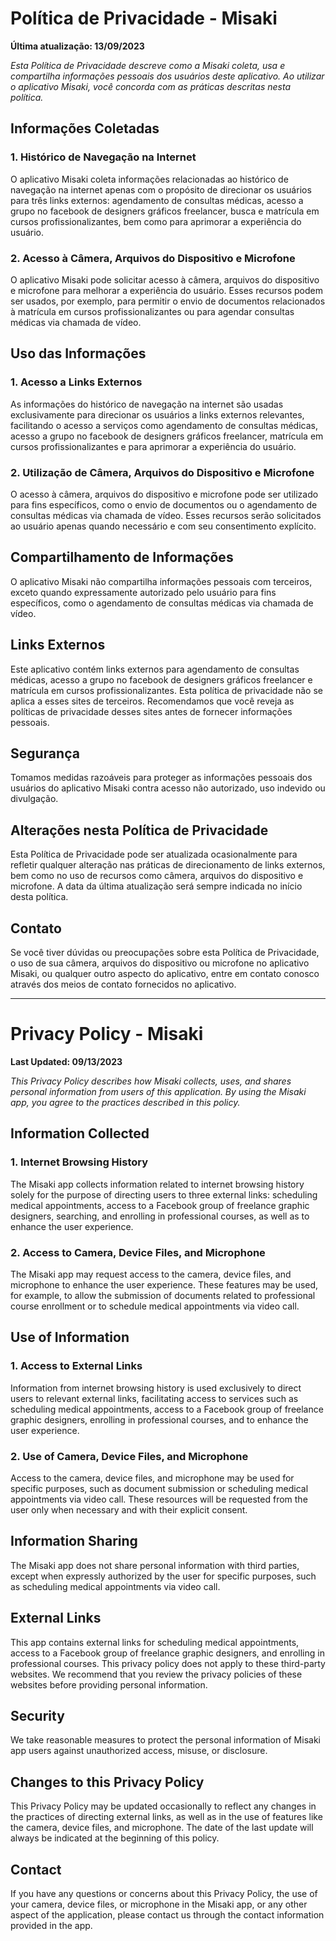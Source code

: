 # Política de Privacidade - Misaki

**Última atualização: 13/09/2023**

*Esta Política de Privacidade descreve como a Misaki coleta, usa e compartilha informações pessoais dos usuários deste aplicativo. Ao utilizar o aplicativo Misaki, você concorda com as práticas descritas nesta política.*

## Informações Coletadas

### 1. Histórico de Navegação na Internet

O aplicativo Misaki coleta informações relacionadas ao histórico de navegação na internet apenas com o propósito de direcionar os usuários para três links externos: agendamento de consultas médicas, acesso a grupo no facebook de designers gráficos freelancer, busca e matrícula em cursos profissionalizantes, bem como para aprimorar a experiência do usuário.

### 2. Acesso à Câmera, Arquivos do Dispositivo e Microfone

O aplicativo Misaki pode solicitar acesso à câmera, arquivos do dispositivo e microfone para melhorar a experiência do usuário. Esses recursos podem ser usados, por exemplo, para permitir o envio de documentos relacionados à matrícula em cursos profissionalizantes ou para agendar consultas médicas via chamada de vídeo.

## Uso das Informações

### 1. Acesso a Links Externos

As informações do histórico de navegação na internet são usadas exclusivamente para direcionar os usuários a links externos relevantes, facilitando o acesso a serviços como agendamento de consultas médicas, acesso a grupo no facebook de designers gráficos freelancer, matrícula em cursos profissionalizantes e para aprimorar a experiência do usuário.

### 2. Utilização de Câmera, Arquivos do Dispositivo e Microfone

O acesso à câmera, arquivos do dispositivo e microfone pode ser utilizado para fins específicos, como o envio de documentos ou o agendamento de consultas médicas via chamada de vídeo. Esses recursos serão solicitados ao usuário apenas quando necessário e com seu consentimento explícito.

## Compartilhamento de Informações

O aplicativo Misaki não compartilha informações pessoais com terceiros, exceto quando expressamente autorizado pelo usuário para fins específicos, como o agendamento de consultas médicas via chamada de vídeo.

## Links Externos

Este aplicativo contém links externos para agendamento de consultas médicas, acesso a grupo no facebook de designers gráficos freelancer e matrícula em cursos profissionalizantes. Esta política de privacidade não se aplica a esses sites de terceiros. Recomendamos que você reveja as políticas de privacidade desses sites antes de fornecer informações pessoais.

## Segurança

Tomamos medidas razoáveis para proteger as informações pessoais dos usuários do aplicativo Misaki contra acesso não autorizado, uso indevido ou divulgação.

## Alterações nesta Política de Privacidade

Esta Política de Privacidade pode ser atualizada ocasionalmente para refletir qualquer alteração nas práticas de direcionamento de links externos, bem como no uso de recursos como câmera, arquivos do dispositivo e microfone. A data da última atualização será sempre indicada no início desta política.

## Contato

Se você tiver dúvidas ou preocupações sobre esta Política de Privacidade, o uso de sua câmera, arquivos do dispositivo ou microfone no aplicativo Misaki, ou qualquer outro aspecto do aplicativo, entre em contato conosco através dos meios de contato fornecidos no aplicativo.

---

# Privacy Policy - Misaki

**Last Updated: 09/13/2023**

*This Privacy Policy describes how Misaki collects, uses, and shares personal information from users of this application. By using the Misaki app, you agree to the practices described in this policy.*

## Information Collected

### 1. Internet Browsing History

The Misaki app collects information related to internet browsing history solely for the purpose of directing users to three external links: scheduling medical appointments, access to a Facebook group of freelance graphic designers, searching, and enrolling in professional courses, as well as to enhance the user experience.

### 2. Access to Camera, Device Files, and Microphone

The Misaki app may request access to the camera, device files, and microphone to enhance the user experience. These features may be used, for example, to allow the submission of documents related to professional course enrollment or to schedule medical appointments via video call.

## Use of Information

### 1. Access to External Links

Information from internet browsing history is used exclusively to direct users to relevant external links, facilitating access to services such as scheduling medical appointments, access to a Facebook group of freelance graphic designers, enrolling in professional courses, and to enhance the user experience.

### 2. Use of Camera, Device Files, and Microphone

Access to the camera, device files, and microphone may be used for specific purposes, such as document submission or scheduling medical appointments via video call. These resources will be requested from the user only when necessary and with their explicit consent.

## Information Sharing

The Misaki app does not share personal information with third parties, except when expressly authorized by the user for specific purposes, such as scheduling medical appointments via video call.

## External Links

This app contains external links for scheduling medical appointments, access to a Facebook group of freelance graphic designers, and enrolling in professional courses. This privacy policy does not apply to these third-party websites. We recommend that you review the privacy policies of these websites before providing personal information.

## Security

We take reasonable measures to protect the personal information of Misaki app users against unauthorized access, misuse, or disclosure.

## Changes to this Privacy Policy

This Privacy Policy may be updated occasionally to reflect any changes in the practices of directing external links, as well as in the use of features like the camera, device files, and microphone. The date of the last update will always be indicated at the beginning of this policy.

## Contact

If you have any questions or concerns about this Privacy Policy, the use of your camera, device files, or microphone in the Misaki app, or any other aspect of the application, please contact us through the contact information provided in the app.
